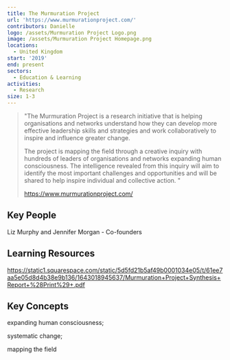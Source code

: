 ```yaml
---
title: The Murmuration Project
url: 'https://www.murmurationproject.com/'
contributors: Danielle
logo: /assets/Murmuration Project Logo.png
image: /assets/Murmuration Project Homepage.png
locations:
  - United Kingdom
start: '2019'
end: present
sectors:
  - Education & Learning
activities:
  - Research
size: 1-3
---
```

> "The Murmuration Project is a research initiative that is helping organisations and networks understand how they can develop more effective leadership skills and strategies and work collaboratively to inspire and influence greater change.  > 
> > 
> The project is mapping the field through a creative inquiry with hundreds of leaders of organisations and networks expanding human consciousness.  The intelligence revealed from this inquiry will aim to identify the most important challenges and opportunities and will be shared to help inspire individual and collective action. "
> 
> https://www.murmurationproject.com/

## Key People

Liz Murphy and Jennifer Morgan - Co-founders

## Learning Resources

https://static1.squarespace.com/static/5d5fd21b5af49b0001034e05/t/61ee7aa5e05d8d4b38e9b136/1643018945637/Murmuration+Project+Synthesis+Report+%28Print%29+.pdf

## Key Concepts

expanding human consciousness;

systematic change;

mapping the field

